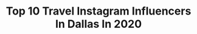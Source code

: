---
title: Top 10 Travel Instagram Influencers In Dallas In 2020
description: >-
  Find top travel Instagram influencers in Dallas in 2020. Most popular hashtags: #dallas #ootd #liketkit #fashion.
platform: Instagram
profiles:
  - username: "anabeth.jpg"
    fullname: >-
      Anabeth.jpg
    location: "United States"
    followers: 17975
    engagement: 255
    commentsToLikes: 0.073752
    avatar: "https://scontent-lhr8-1.cdninstagram.com/v/t51.2885-19/s320x320/90234668_346678039590608_70317724261154816_n.jpg?_nc_ht=scontent-lhr8-1.cdninstagram.com&_nc_ohc=gnnUa6BVKCgAX-Ehp3b&oh=57b0ac83b18ea86247aa52e467dd8a32&oe=5EBCA2B7"
    verified: false
    hashtags: "#imwithjessica, #girlssupportgirls, #happybirthday, #netflix"
  - username: "katnazz001"
    fullname: >-
      Kat D-Villano
    location: "United States"
    followers: 33672
    engagement: 138
    commentsToLikes: 0.231224
    avatar: "https://scontent-ams4-1.cdninstagram.com/v/t51.2885-19/s320x320/60420390_886348648489846_553226010024214528_n.jpg?_nc_ht=scontent-ams4-1.cdninstagram.com&_nc_ohc=1Ifs2Oy0z2sAX9IZemc&oh=4bdba9821239cc5070024c3c89c2b897&oe=5EB9288B"
    verified: false
    hashtags: "#naturalskincareproducts, #quarantine, #necklacelover, #skincareroutine"
  - username: "thecheydawn"
    fullname: >-
      Cheyenne Dawn
    location: "United States"
    followers: 9298
    engagement: 677
    commentsToLikes: 0.139157
    avatar: "https://scontent-lhr8-1.cdninstagram.com/v/t51.2885-19/s320x320/91812442_1923559914444281_3062567563314593792_n.jpg?_nc_ht=scontent-lhr8-1.cdninstagram.com&_nc_ohc=k74N4RqI-oIAX9yOg5D&oh=6f0962d4dd2c52300c40e678a489fdd5&oe=5EBC5B6C"
    verified: false
    hashtags: "#canonshooter, #coloradophotography, #features, #abandonedportraits"
  - username: "emma_barclay11"
    fullname: >-
      Emma Barclay
    location: "United States"
    followers: 48248
    engagement: 223
    commentsToLikes: 0.055138
    avatar: "https://scontent-ams4-1.cdninstagram.com/v/t51.2885-19/s320x320/91448547_3153025051590071_7714821184235241472_n.jpg?_nc_ht=scontent-ams4-1.cdninstagram.com&_nc_ohc=B9jmYT3WBwgAX9KdAtm&oh=7e00fa9e02a0c68155fbf3fdc07b20b4&oe=5EBC9355"
    verified: false
    hashtags: "#nevergiveuponyourself, #instagram, #adventure, #someday"
  - username: "avashae_official"
    fullname: >-
      ★ 𝓐𝓿𝓪 𝓢𝓱𝓪𝓮 ★
    location: "United States"
    followers: 35263
    engagement: 292
    commentsToLikes: 0.020470
    avatar: "https://scontent-ams4-1.cdninstagram.com/v/t51.2885-19/s320x320/49956610_289568001728864_5298953521058545664_n.jpg?_nc_ht=scontent-ams4-1.cdninstagram.com&_nc_ohc=xrhtb8JsyDAAX_vx-VX&oh=b97c519731e048dd97ebae5856422dda&oe=5EB9E3C9"
    verified: false
    hashtags: "#winninginrebel, #editorialphotography, #navarro, #holidays"
  - username: "_chabeliita13"
    fullname: >-
      Isa🌻Я🌵🌾Ƨ
    location: "United States"
    followers: 12038
    engagement: 510
    commentsToLikes: 0.033529
    avatar: "https://scontent-amt2-1.cdninstagram.com/v/t51.2885-19/s320x320/90723946_2555676881338704_7302286298394394624_n.jpg?_nc_ht=scontent-amt2-1.cdninstagram.com&_nc_ohc=vHmYZcIrY3AAX8G76rb&oh=73b4ca3dacc5e3f44755c90654221686&oe=5EB1D35D"
    verified: false
    hashtags: "#bloggermexicana, #mexicana, #fashioninfluencer, #dallas"
  - username: "nicholeharvey"
    fullname: >-
      Nichole Harvey Influencer
    location: "United States"
    followers: 40143
    engagement: 257
    commentsToLikes: 0.344951
    avatar: "https://scontent-ams4-1.cdninstagram.com/v/t51.2885-19/s320x320/74942735_432837594079767_9044008962713714688_n.jpg?_nc_ht=scontent-ams4-1.cdninstagram.com&_nc_ohc=-rrGxYuQuIgAX_ZKoEN&oh=ce764aba2420a4478de49b511f1ec421&oe=5EB9847C"
    verified: false
    hashtags: "#empoweringwomen, #outfitpost, #tryonhaul, #lvmonogram"
  - username: "darby_mcvay"
    fullname: >-
      Darby McVay
    location: "United States"
    followers: 14225
    engagement: 473
    commentsToLikes: 0.144703
    avatar: "https://scontent-lht6-1.cdninstagram.com/v/t51.2885-19/s320x320/30856177_240798433152969_4290968904785723392_n.jpg?_nc_ht=scontent-lht6-1.cdninstagram.com&_nc_ohc=Ek-TiWgai8oAX-tCB70&oh=919d2810d2ee96a1a9425e6b0052f6c9&oe=5EB22684"
    verified: false
    hashtags: "#createtoinspire, #strongwomen, #palms, #dallas"
  - username: "zainobmathewcreate"
    fullname: >-
      ZAINOB+MATHEW CREATE
    location: "United States"
    followers: 8219
    engagement: 465
    commentsToLikes: 0.095236
    avatar: "https://scontent-ams4-1.cdninstagram.com/v/t51.2885-19/s320x320/46194229_369348400474821_1281414831475261440_n.jpg?_nc_ht=scontent-ams4-1.cdninstagram.com&_nc_ohc=BLg6GNxaGIoAX_hujbC&oh=7f7fd6b4b556745d7738ffe48958d7ba&oe=5EB9CDE0"
    verified: false
    hashtags: "#places, #bluecityjodhpur, #fantastic, #beautifuljaipur"
  - username: "blondeswhoeat"
    fullname: >-
      Blondes Who Eat
    location: "United States"
    followers: 99659
    engagement: 117
    commentsToLikes: 0.098238
    avatar: "https://scontent-ams4-1.cdninstagram.com/v/t51.2885-19/s320x320/91531754_622551314995042_7243558749539926016_n.jpg?_nc_ht=scontent-ams4-1.cdninstagram.com&_nc_ohc=PSmcxvymmIsAX_Jbmmm&oh=4722b28c281b53471f84cc8893a26884&oe=5EBA0AC1"
    verified: false
    hashtags: "#italy, #coronavirus, #bolognese, #truffle"
---